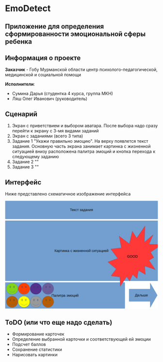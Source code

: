 # EmoDetect

## Приложение для определения сформированности эмоциональной сферы ребенка

## Информация о проекте 

**Заказчик** - Гобу Мурманской области центр психолого-педагогической, медицинской и социальной помощи

**Исполнители**:

* Сумина Дарья (студентка 4 курса, группа МКН)
* Ляш Олег Иванович (руководитель)

## Сценарий

1. Экран с приветствием и выбором аватара.
    После выбора надо сразу перейти к экрану с 3-мя видами заданий
2. Экран с заданиями (всего 3 типа)
3. Задание 1 "Укажи правильно эмоцию". На верху появлется текст задания.
Основную часть экрана занимает картинка с жизненной ситуацией
внизу расположена палитра эмоций и кнопка перехода к следующему заданию   
4. Задание 2 ""
5. Задание 3 "" 

## Интерфейс

Ниже представлено схематичное изображение интерфейса

![alt text](docs/GUI.png "Схематичное изображение интерфейса")

## ToDO (или что еще надо сделать)

* Формирование карточек
* Определение выбранной карточки и соответствующей ей эмоции
* Подсчет баллов
* Сохранение статистики
* Нарисовать картинки  